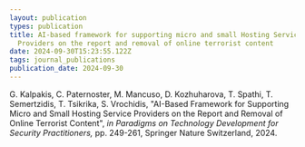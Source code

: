 ```yaml
---
layout: publication
types: publication
title: AI-based framework for supporting micro and small Hosting Service
  Providers on the report and removal of online terrorist content
date: 2024-09-30T15:23:55.122Z
tags: journal_publications
publication_date: 2024-09-30
---
```

<!--StartFragment-->

G. Kalpakis, C. Paternoster, M. Mancuso, D. Kozhuharova, T. Spathi, T. Semertzidis, T. Tsikrika, S. Vrochidis, "AI-Based Framework for Supporting Micro and Small Hosting Service Providers on the Report and Removal of Online Terrorist Content", *in Paradigms on Technology Development for Security Practitioners,* pp. 249-261, Springer Nature Switzerland, 2024.

<!--EndFragment-->